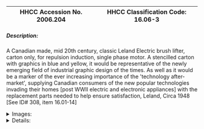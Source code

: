 | **HHCC Accession No. 2006.204** |**HHCC Classification Code:  16.06-3**|
| ----------- | ----------- |
##### Description:
A Canadian made, mid 20th century, classic Leland Electric brush lifter, carton only, for repulsion induction, single phase motor. A stencilled carton with graphics in blue and yellow, it would be representative of the newly emerging field of industrial graphic design of the times. As well as it would be a marker of the ever increasing importance of the 'technology after-market', supplying Canadian consumers of the new popular technologies invading their homes [post WWII electric and electronic appliances] with the replacement parts needed to help ensure satisfaction, Leland, Circa 1948 [See ID# 308, item 16.01-14]


<details>
	<summary>Images:</summary>
<div class="gallery gallery-wrapper--full" contenteditable="false" data-is-empty="false" data-translation="Add images" data-columns="6">
<figure class="gallery__item"><a href="#DOMAIN_NAME#gallery/16.06-3.jpg" data-size="1586x675"><img src="#DOMAIN_NAME#gallery/16.06-3-thumbnail.jpg" alt=""></a></figure>
</div>
</details>


<details>
	<summary>Details:</summary>

##### Group:
16.06 Electric Motors - Components and Parts

##### Make:
Leland

##### Manufacturer:
Leland Electric, Canada Limited, Guelph Ont.

##### Model:
Part No. SG 541

##### Serial No.:


##### Size:
6' x 4'x 2'

##### Weight:
2 0zs.

##### Circa:
1948

##### Rating:
Exhibit, education, and research quality, illustrating industrial graphics used by manufactures of the mid 20th century, in order to promote the aftermarket for genuine, original equipment manufacturers  replacement parts

##### Patent Date/Number:


##### Provenance:
From York County (York Region) Ontario, once rich agricultural hinterlands, attracting early settlement in the last years of the 18th century. Located on the north slopes of the Oak Ridges Moraine, within 20 miles of Toronto, the County would also attract early ex-urban development, to be come a wealthy market place for the emerging household and consumer technologies of the early and mid 20th century. 

This artifact was discovered in the 1950's in the used stock of T. H. Oliver, Refrigeration and Electric Sales and Service, Aurora, Ontario, an early worker in the field of agricultural, industrial and consumer technology.

##### Type and Design:
Heavy card
Two part construction, top and bottom 
Box folded and stapled
Decorated in blue against a yellow ground

##### Construction:


##### Material:


##### Special Features:


##### Accessories:


##### Capacities:


##### Performance Characteristics:


##### Operation:


##### Control and Regulation:


##### Targeted Market Segment:


##### Consumer Acceptance:


##### Merchandising:


##### Market Price:


##### Technological Significance:
Stencilled carton with imagery [Leland motor] and company logo, in blue and yellow, is representative of industrial graphic design of the times. 
The stylish boxing is representative, too, of the increasing importance of the Canadian technology aftermarket. The marketing of clearly identified, genuine, original manufactures parts would become good business. Following WWII and the explosion of new technology products flooding into the Canadian home [in the form of electric and electronic appliances] consumers would welcome a reliable source of replacement parts and service needed to ensure reliable, sustainable, equipment performance. For their part, manufacturers and suppliers to the technology market place would soon learn that, stylish packaging of replacement parts would encourage corporate loyalty, the key to future sales.

##### Industrial Significance:
Moving electro motive equipment into the Canadian home brought with it many engineering challenges, not the least of which was the matter of maintenance. So long as motive equipment remained in an industrial setting the likelihood was that there would be experienced operating engineers who were trained to keep the equipment running smoothly. This was no longer a reasonable working assumption for electric motors and appliances in the home. As a consequence a new technical, service elite of largely independent entrepreneurs was born. 
The service tradesman of the 1920 through 50's [largely self taught, pouring over manufacturers manuals, often with scant details] would develop the skills and knowledge, as well as the test and repair facilities need to keep the electro-mechanical and electronic wonders of the times operating smoothly ' see test and repair equipment of the period, series 16.07.

##### Socio-economic Significance:


##### Socio-cultural Significance:
Moving the 'engines of industry' in the home and places of business started with the ear-splitting noise of the internal combustion engine.  By the 1920's the principle cultural images in North America were said to be those of the engine and the mechanization that ensued.  The engine had, in fact, become, in the dominant popular view, the 'engine of progress'.  It was seen everywhere, on the farm, in industry, in the shop, on the road and then, in a manner once thought not possible, in the home.
A standard Canadian engineering text reported in 1946 that:
'Ceaseless change is the keynote of the machine age and society'.Machine civilization '.differs from others in that it is dynamic, containing within itself the seeds of constant reconstruction'' 
        The authors go on to note:
'But machine civilization based on technology, science, invention, and expanding markets must of necessity change ' and rapidly.  The order of steam is hardly established before electricity invades it; electricity hardly gains a fair start before the internal combustion engine overtakes it.' See reference 11
Not-with-standing a major depression and two world wars the first half of the 20th century was a period of exceptional ferment in the development and popular dissemination of FHP electric motor technology. Associated with the development  were a number of driving forces, mutually supporting and interacting:
Scientifically, the theoretical ground work for development of an astonishing array of electrical and electro-magnet devices had been laid by the early years of the 20th century, through the efforts of Faraday and Steinnmetz, among many others,
Technologically, the work of Thomas Edison, among others, laid the foundation stones on which urban and rural electrification would proceed, enabling an new era in human experience, favoured with consumer goods and services, previously unimagined,     
Economically, a favourable climate for capital investment in manufacturing capacity, methods and materials emerged, part of North America's second industrial revolution, 
Socially and culturally the consumer society was born, nurtured by a pent up demand for an easier, more comfortable, pleasurable lifestyle, and the sense that 20th century electrical and electro-motive technology might be able to help.
The FHP electric motor, engineered for 110 volt, single-phase house current, revolutionized life in the Canadian home. It enabled an astonishing list of appliances and labour saving devices. The revolution would take place in an astonishingly short period of time - for much of urban Canada much less than a decade. The electro-mechanical mechanization of the Canadian home was accomplished for much of urban Canada by the late 1930's. 
But the early 20th century wonders of household mechanization would be dependent, in turn, on household  'electrification'   Between them electrification and electro-mechanical mechanization changed everything. Almost over night it altered what Canadians do in the course of their day, how they live and their expectations of what their world had in store for them - in labour saving devices, devices of convenience, health and safety.
The fractional horsepower electric motor [FHP] became an ubiquitous part of the Canadian household by the mid 1930's. Cyril Veinott reported, December 1938:

'Practically every electrified home today makes use of one or more fractional horsepower motors.  This kind of motor may be used in a washing machine, refrigerator, vacuum cleaner, clock, oil burner, hair drier, room heater, sewing machine, razor, health machine, fan, air conditioner, stoker, ironed, floor waxer, or food mixer.  In industrial use, the number of useful tasks performed by fractional horsepower motors is legion.  In the United States alone, the value of fractional horsepower motors sold amounts to approximately $50,000,000 annually.' See reference #1

Similarly, more than half a decade earlier Daniel Braymer had commented on the proliferation of this mind and life changing technology for home electro-mechanization. He observed that what had made it all possible was the invention of single phase alternating current motor, in a number of subtypes, small quiet, self starting, reliable and affordable motors for the home, motors which were compatible with the rapid standardization of single phase, alternating current, electrical distribution systems then spreading across north America. See reference #2
Among the types of single phase alternating current motors which quickly populated the Canadian home were: repulsion induction [see Group 16.01] for heavy duty, high starting torque applications such as refrigeration appliances; capacitor start  [see Group 16.02] for advanced high torque applications, requiring quiet operation; split Phase  [see Group 16.04] for light duty low starting torque applications; and shaded pole [see Group 16.04] designs for small devices such electric fans.

##### Donor:
G. Leslie Oliver, The T. H. Oliver HVACR Collection

##### HHCC Storage Location:


##### Tracking:


##### Bibliographic References:
'Fractional Horsepower Electric Motors', Cyril Veinott, McGraw Hill New York, 1948
'Rewinding Small Motors', Daniel Braymer and C.C. Roe, McGraw Hill, 1932
'A course in Electrical Engineering, Volume II, Alternating Current', Chester Dawes, McGraw Hill, 1934, Starting single Phase Induction Motors, P. 362.
'The Fractional Horsepower Motor and its Impact on Canadian Society and Culture', G. Leslie Oliver, Material History Review, Vol. 43, Journal National Museum of Science and Technology, 1996.

##### Notes:


##### Related Reports:

</details>
